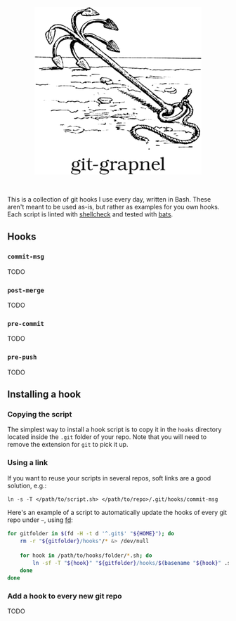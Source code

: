 <div align="center"><img src="./docs/banner.png" width="380" alt="A drawing of a grappling hook, with the word “git-grapnel” under it."></div>
<p>&nbsp;</p>

This is a collection of git hooks I use every day, written in Bash. These aren't
meant to be used as-is, but rather as examples for you own hooks. Each script is
linted with [shellcheck](https://github.com/koalaman/shellcheck) and tested with
[bats](https://github.com/bats-core/bats-core).

## Hooks

### `commit-msg`
TODO

### `post-merge`
TODO

### `pre-commit`
TODO

### `pre-push`
TODO

## Installing a hook

### Copying the script
The simplest way to install a hook script is to copy it in the `hooks` directory
located inside the `.git` folder of your repo. Note that you will need to remove
the extension for `git` to pick it up.

### Using a link
If  you want  to reuse  your scripts  in several  repos, soft  links are  a good
solution, e.g.:
```text
ln -s -T </path/to/script.sh> </path/to/repo>/.git/hooks/commit-msg
```

Here's an  example of a  script to automatically update  the hooks of  every git
repo under `~`, using [fd](https://github.com/sharkdp/fd):
```bash
for gitfolder in $(fd -H -t d '^.git$' "${HOME}"); do
	rm -r "${gitfolder}/hooks"/* &> /dev/null

	for hook in /path/to/hooks/folder/*.sh; do
		ln -sf -T "${hook}" "${gitfolder}/hooks/$(basename "${hook}" .sh)"
	done
done
```

### Add a hook to every new git repo
TODO
